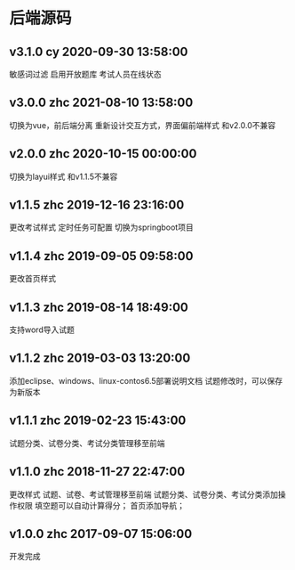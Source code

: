 # 后端源码
## v3.1.0 cy 2020-09-30 13:58:00
敏感词过滤
启用开放题库
考试人员在线状态

## v3.0.0 zhc 2021-08-10 13:58:00
切换为vue，前后端分离
重新设计交互方式，界面偏前端样式
和v2.0.0不兼容

## v2.0.0 zhc 2020-10-15 00:00:00
切换为layui样式
和v1.1.5不兼容

## v1.1.5 zhc 2019-12-16 23:16:00
更改考试样式
定时任务可配置
切换为springboot项目

## v1.1.4 zhc 2019-09-05 09:58:00
更改首页样式

## v1.1.3 zhc 2019-08-14 18:49:00
支持word导入试题

## v1.1.2 zhc 2019-03-03 13:20:00
添加eclipse、windows、linux-contos6.5部署说明文档
试题修改时，可以保存为新版本

## v1.1.1 zhc 2019-02-23 15:43:00
试题分类、试卷分类、考试分类管理移至前端

## v1.1.0 zhc 2018-11-27 22:47:00
更改样式
试题、试卷、考试管理移至前端
试题分类、试卷分类、考试分类添加操作权限
填空题可以自动计算得分；
首页添加导航；

## v1.0.0 zhc 2017-09-07 15:06:00
开发完成
